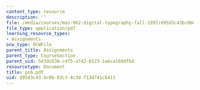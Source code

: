 ```yaml
---
content_type: resource
description: ''
file: /media/courses/mas-962-digital-typography-fall-1997/d95d3c43bc0b83c34c3df13d741c6411_ps6.pdf
file_type: application/pdf
learning_resource_types:
- Assignments
ocw_type: OCWFile
parent_title: Assignments
parent_type: CourseSection
parent_uid: 543dc638-c4f5-a742-6523-1aeca169dfbd
resourcetype: Document
title: ps6.pdf
uid: d95d3c43-bc0b-83c3-4c3d-f13d741c6411
---
```

